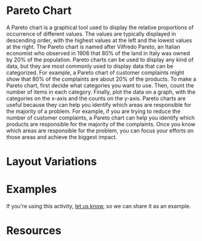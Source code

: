 # Pareto Chart

A Pareto chart is a graphical tool used to display the relative proportions of occurrence of different values. The values are typically displayed in descending order, with the highest values at the left and the lowest values at the right. The Pareto chart is named after Vilfredo Pareto, an Italian economist who observed in 1906 that 80% of the land in Italy was owned by 20% of the population. Pareto charts can be used to display any kind of data, but they are most commonly used to display data that can be categorized. For example, a Pareto chart of customer complaints might show that 80% of the complaints are about 20% of the products. To make a Pareto chart, first decide what categories you want to use. Then, count the number of items in each category. Finally, plot the data on a graph, with the categories on the x-axis and the counts on the y-axis. Pareto charts are useful because they can help you identify which areas are responsible for the majority of a problem. For example, if you are trying to reduce the number of customer complaints, a Pareto chart can help you identify which products are responsible for the majority of the complaints. Once you know which areas are responsible for the problem, you can focus your efforts on those areas and achieve the biggest impact.

# Layout Variations

# Examples

If you're using this activity, [let us know](https://github.com/Standards-and-Practices/structured-rapid-development/issues/new?assignees=&labels=documentation&template=example-submission.md&title=Example+of+%5Byour+pattern+here%5D), so we can share it as an example.

# Resources

